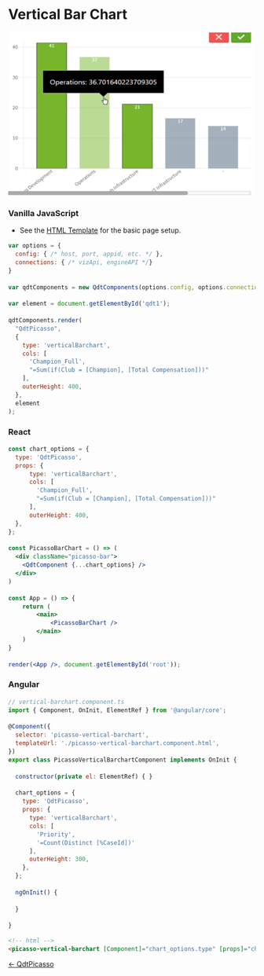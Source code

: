 # Vertical Bar Chart

![Vertical Bar Chart](../assets/picassoVerticalBarchart.png)

### Vanilla JavaScript

- See the [HTML Template](https://github.com/qlik-demo-team/qdt-components/blob/master/docs/usage/Html.md) for the
basic page setup. 

```js
var options = {
  config: { /* host, port, appid, etc. */ },
  connections: { /* vizApi, engineAPI */}
}

var qdtComponents = new QdtComponents(options.config, options.connections);

var element = document.getElementById('qdt1');

qdtComponents.render(
  "QdtPicasso", 
  {
    type: 'verticalBarchart', 
    cols: [
      'Champion_Full',
      "=Sum(if(Club = [Champion], [Total Compensation]))"
    ], 
    outerHeight: 400,
  }, 
  element
);
```

### React

```jsx
const chart_options = {
  type: 'QdtPicasso',
  props: {
      type: 'verticalBarchart', 
      cols: [
        'Champion_Full',
        "=Sum(if(Club = [Champion], [Total Compensation]))"
      ], 
      outerHeight: 400,
  },
};

const PicassoBarChart = () => (
  <div className="picasso-bar">
    <QdtComponent {...chart_options} />
  </div>
)

const App = () => {
    return (
        <main>
            <PicassoBarChart />
        </main>
    )
}

render(<App />, document.getElementById('root'));
```

### Angular

```js
// vertical-barchart.component.ts
import { Component, OnInit, ElementRef } from '@angular/core';

@Component({
  selector: 'picasso-vertical-barchart',
  templateUrl: './picasso-vertical-barchart.component.html',
})
export class PicassoVerticalBarchartComponent implements OnInit {

  constructor(private el: ElementRef) { }

  chart_options = {
    type: 'QdtPicasso',
    props: {
      type: 'verticalBarchart',
      cols: [
        'Priority',
        '=Count(Distinct [%CaseId])'
      ],
      outerHeight: 300,
    },
  };

  ngOnInit() {

  }

}
```

```html
<!-- html -->
<picasso-vertical-barchart [Component]="chart_options.type" [props]="chart_options.props"></picasso-vertical-barchart>
```

[← QdtPicasso](../)

